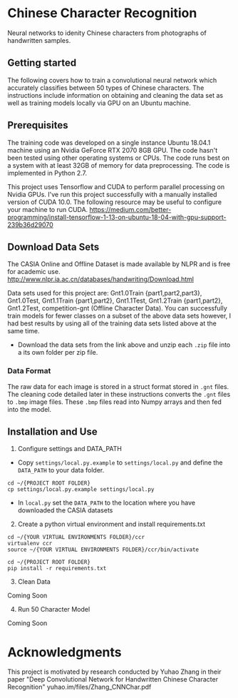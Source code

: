 # Chinese Character Recognition
Neural networks to idenity Chinese characters from photographs of handwritten samples.

## Getting started

The following covers how to train a convolutional neural network which accurately classifies between 50 types of Chinese characters. The instructions include information on obtaining and cleaning the data set as well as training models locally via GPU on an Ubuntu machine.

## Prerequisites

The training code was developed on a single instance Ubuntu 18.04.1 machine using an Nvidia GeForce RTX 2070 8GB GPU. The code hasn't been tested using other operating systems or CPUs. The code runs best on a system with at least 32GB of memory for data preprocessing. The code is implemented in Python 2.7.

This project uses Tensorflow and CUDA to perform parallel processing on Nvidia GPUs. I've run this project successfully with a manually installed version of CUDA 10.0. The following resource may be useful to configure your machine to run CUDA.
https://medium.com/better-programming/install-tensorflow-1-13-on-ubuntu-18-04-with-gpu-support-239b36d29070

## Download Data Sets

The CASIA Online and Offline Dataset is made available by NLPR and is free for academic use.
http://www.nlpr.ia.ac.cn/databases/handwriting/Download.html

Data sets used for this project are: Gnt1.0Train {part1,part2,part3}, Gnt1.0Test, Gnt1.1Train {part1,part2}, Gnt1.1Test, Gnt1.2Train {part1,part2}, Gnt1.2Test, competition-gnt (Offline Character Data). You can successfully train models for fewer classes on a subset of the above data sets however, I had best results by using all of the training data sets listed above at the same time.

* Download the data sets from the link above and unzip each `.zip` file into a its own folder per zip file.

### Data Format

The raw data for each image is stored in a struct format stored in `.gnt` files. The cleaning code detailed later in these instructions converts the `.gnt` files to `.bmp` image files. These `.bmp` files read into Numpy arrays and then fed into the model.

## Installation and Use

1. Configure settings and DATA_PATH

* Copy `settings/local.py.example` to `settings/local.py` and define the `DATA_PATH` to your data folder.
```
cd ~/{PROJECT ROOT FOLDER}
cp settings/local.py.example settings/local.py
```
* In `local.py` set the `DATA_PATH` to the location where you have downloaded the CASIA datasets

2. Create a python virtual environment and install requirements.txt
```
cd ~/{YOUR VIRTUAL ENVIRONMENTS FOLDER}/ccr
virtualenv ccr
source ~/{YOUR VIRTUAL ENVIRONMENTS FOLDER}/ccr/bin/activate

cd ~/{PROJECT ROOT FOLDER}
pip install -r requirements.txt
```

3. Clean Data

Coming Soon

4. Run 50 Character Model

Coming Soon

# Acknowledgments

This project is motivated by research conducted by Yuhao Zhang in their paper "Deep Convolutional Network for Handwritten Chinese Character Recognition"
yuhao.im/files/Zhang_CNNChar.pdf

